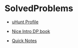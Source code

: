 # SolvedProblems



*  [uHunt Profile](https://uhunt.onlinejudge.org/id/908508)

*   [Nice Intro DP book](https://www.byte-by-byte.com/dpbook/)

*   [Quick Notes](https://github.com/l4z0-space/SolvedProblems/blob/master/CPnotes.pdf)
